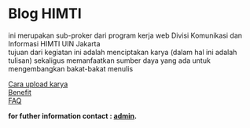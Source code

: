 # Blog HIMTI

ini merupakan sub-proker dari program kerja web Divisi Komunikasi dan Informasi HIMTI UIN Jakarta\
tujuan dari kegiatan ini adalah menciptakan karya (dalam hal ini adalah tulisan) sekaligus memanfaatkan sumber daya yang ada untuk mengembangkan bakat-bakat menulis

[Cara upload karya](https://github.com/GajAhmadaaa/HIMTIBLOG/blob/main/cara.md)\
[Benefit](https://github.com/GajAhmadaaa/HIMTIBLOG/blob/main/Benefit.md)\
[FAQ](https://github.com/GajAhmadaaa/HIMTIBLOG/blob/main/FAQ.md)

**for futher information contact : [admin](https://wa.me/6289638065793?text=mau+nanya+tentang+blog+dong).**
